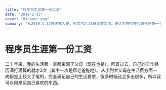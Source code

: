 ```yaml
---
title: "程序员生涯第一份工资"
date: "2019-2-15"
cover: "01cover.png"
summary: "从2019.1.17日正式入职，到次月2.15日发放工资。进入哔哩哔哩公司已经快一个月时间了。同时作为程序员生涯的第一份工资，我也想写点儿东西"
---
```


# 程序员生涯第一份工资

二十年来，我的生活费一直都来源于父母（现在也是）。回首过去，自己的工作经历满打满算的就才3次（其中一次是帮老爸拖地）。从小到大父母在生活费方面一向都是比较大手笔的，完全满足自己的生活要求，很多时候还会多出很多，所以我可以用来买自己喜欢的东西。
